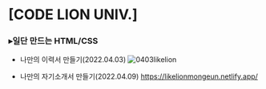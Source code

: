 # [CODE LION UNIV.] 
### ▸일단 만드는 HTML/CSS
*  나만의 이력서 만들기(2022.04.03)
![0403likelion](https://user-images.githubusercontent.com/87985590/161415723-0a40d80f-95bf-48ed-abb9-afde86592954.png)

* 나만의 자기소개서 만들기(2022.04.09)
https://likelionmongeun.netlify.app/

